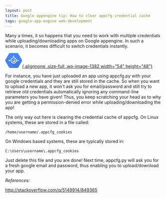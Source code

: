 ```yaml
---
layout: post
title: Google appengine tip: How to clear appcfg credential cache
tags: google-app-engine web-development
---
```


Many a times, it so happens that you need to work with multiple credentials while uploading/downloading apps on Google appengine. In such a scenario, it becomes difficult to switch credentials instantly.<!--more-->

[![gae\_new\_Logo](/uploads/old/gae_new_Logo.png){.alignnone .size-full .wp-image-1382 width="54" height="48"}](/uploads/old/gae_new_Logo.png)

For instance, you have just uploaded an app using appcfg.py with your google credentials and they are still stored in the cache. So when you want to upload a new app, it won't ask you for email/password and still try to retrieve old credentials automatically ignoring any command-line parameters you have given! Thus, you keep scratching your head as to why you are getting a permission-denied error while uploading/downloading the app!

The only way out here is clearing the credential cache of appcfg. On Linux systems, these are stored in a file called:

	/home/username/.appcfg_cookies

On Windows based systems, these are typically stored in:

	C:\Users\username\.appcfg_cookies

Just delete this file and you are done! Next time, appcfg.py will ask you for a fresh google email and password, thus enabling you to upload/download your app.

*References:*

<http://stackoverflow.com/q/5149914/849365>